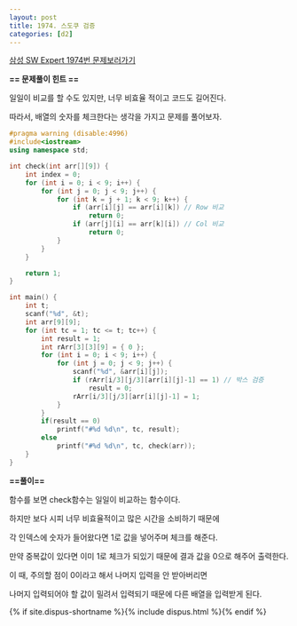 ```yaml
---
layout: post
title: 1974. 스도쿠 검증
categories: [d2]
---
```


[삼성 SW Expert 1974번 문제보러가기](https://swexpertacademy.com/main/code/problem/problemDetail.do?contestProbId=AV5Psz16AYEDFAUq&categoryId=AV5Psz16AYEDFAUq&categoryType=CODE)

**== 문제풀이 힌트 ==**<br>

일일이 비교를 할 수도 있지만, 너무 비효율 적이고 코드도 길어진다.<br>

따라서,  배열의 숫자를 체크한다는 생각을 가지고 문제를 풀어보자.<br>

```cpp
#pragma warning (disable:4996)
#include<iostream>
using namespace std;

int check(int arr[][9]) {
	int index = 0;
	for (int i = 0; i < 9; i++) {
		for (int j = 0; j < 9; j++) {
			for (int k = j + 1; k < 9; k++) {
				if (arr[i][j] == arr[i][k])	// Row 비교
					return 0;
				if (arr[j][i] == arr[k][i])	// Col 비교
					return 0;
			}
		}
	}

	return 1;
}

int main() {
	int t;
	scanf("%d", &t);
	int arr[9][9];
	for (int tc = 1; tc <= t; tc++) {
		int result = 1;
		int rArr[3][3][9] = { 0 };
		for (int i = 0; i < 9; i++) {
			for (int j = 0; j < 9; j++) {
				scanf("%d", &arr[i][j]);
				if (rArr[i/3][j/3][arr[i][j]-1] == 1) // 박스 검증
					result = 0;
				rArr[i/3][j/3][arr[i][j]-1] = 1;
			}
		}
		if(result == 0)
			printf("#%d %d\n", tc, result);
		else
			printf("#%d %d\n", tc, check(arr));
	}
}
```

**==풀이==**<br>

함수를 보면 check함수는 일일이 비교하는 함수이다.<br>

하지만 보다 시피 너무 비효율적이고 많은 시간을 소비하기 때문에<br>

각 인덱스에 숫자가 들어왔다면 1로 값을 넣어주며 체크를 해준다. <br>

만약 중복값이 있다면 이미 1로 체크가 되있기 때문에 결과 값을 0으로 해주어 출력한다.<br>

이 때, 주의할 점이 0이라고 해서 나머지 입력을 안 받아버리면<br>

나머지 입력되어야 할 값이 밀려서 입력되기 때문에 다른 배열을 입력받게 된다.<br>

{% if site.dispus-shortname %}{% include dispus.html %}{% endif %}